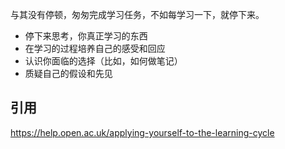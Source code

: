 与其没有停顿，匆匆完成学习任务，不如每学习一下，就停下来。
- 停下来思考，你真正学习的东西
- 在学习的过程培养自己的感受和回应
- 认识你面临的选择（比如，如何做笔记）
- 质疑自己的假设和先见

## 引用
https://help.open.ac.uk/applying-yourself-to-the-learning-cycle